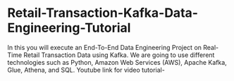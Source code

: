 # Retail-Transaction-Kafka-Data-Engineering-Tutorial
In this you will execute an End-To-End Data Engineering Project on Real-Time Retail Transaction Data using Kafka.  We are going to use different technologies such as Python, Amazon Web Services (AWS), Apache Kafka, Glue, Athena, and SQL.
Youtube link for video tutorial- 
